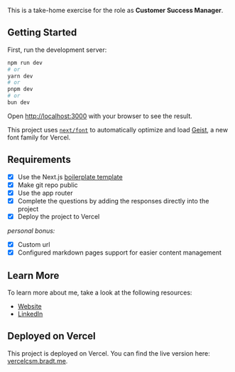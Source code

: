 This is a take-home exercise for the role as **Customer Success Manager**.

## Getting Started

First, run the development server:

```bash
npm run dev
# or
yarn dev
# or
pnpm dev
# or
bun dev
```

Open [http://localhost:3000](http://localhost:3000) with your browser to see the result.

This project uses [`next/font`](https://nextjs.org/docs/app/building-your-application/optimizing/fonts) to automatically optimize and load [Geist](https://vercel.com/font), a new font family for Vercel.

## Requirements

- [x] Use the Next.js [boilerplate template](https://vercel.com/templates/next.js/nextjs-boilerplate)
- [x] Make git repo public
- [x] Use the app router
- [x] Complete the questions by adding the responses directly into the project
- [x] Deploy the project to Vercel

_personal bonus:_

- [x] Custom url
- [x] Configured markdown pages support for easier content management

## Learn More

To learn more about me, take a look at the following resources:

- [Website](https://johannes.bradt.me/)
- [LinkedIn](https://www.linkedin.com/in/johannesbradt/)

## Deployed on Vercel

This project is deployed on Vercel. You can find the live version here: [vercelcsm.bradt.me](https://vercelcsm.bradt.me).
